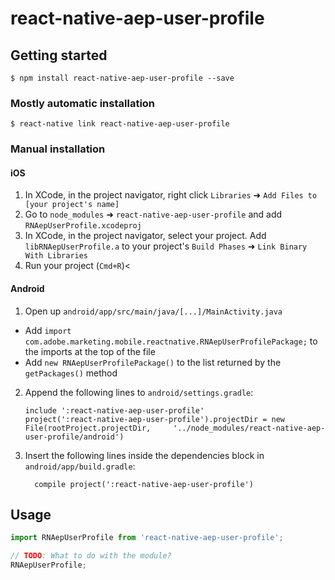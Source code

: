 
# react-native-aep-user-profile

## Getting started

`$ npm install react-native-aep-user-profile --save`

### Mostly automatic installation

`$ react-native link react-native-aep-user-profile`

### Manual installation


#### iOS

1. In XCode, in the project navigator, right click `Libraries` ➜ `Add Files to [your project's name]`
2. Go to `node_modules` ➜ `react-native-aep-user-profile` and add `RNAepUserProfile.xcodeproj`
3. In XCode, in the project navigator, select your project. Add `libRNAepUserProfile.a` to your project's `Build Phases` ➜ `Link Binary With Libraries`
4. Run your project (`Cmd+R`)<

#### Android

1. Open up `android/app/src/main/java/[...]/MainActivity.java`
  - Add `import com.adobe.marketing.mobile.reactnative.RNAepUserProfilePackage;` to the imports at the top of the file
  - Add `new RNAepUserProfilePackage()` to the list returned by the `getPackages()` method
2. Append the following lines to `android/settings.gradle`:
  	```
  	include ':react-native-aep-user-profile'
  	project(':react-native-aep-user-profile').projectDir = new File(rootProject.projectDir, 	'../node_modules/react-native-aep-user-profile/android')
  	```
3. Insert the following lines inside the dependencies block in `android/app/build.gradle`:
  	```
      compile project(':react-native-aep-user-profile')
  	```


## Usage
```javascript
import RNAepUserProfile from 'react-native-aep-user-profile';

// TODO: What to do with the module?
RNAepUserProfile;
```
  
